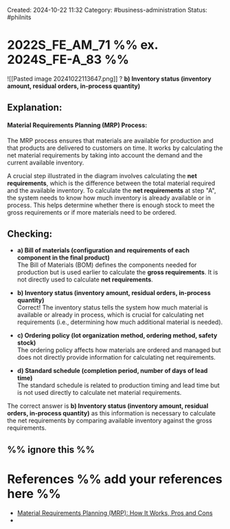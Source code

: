 Created: 2024-10-22 11:32
Category: #business-administration 
Status: #philnits



# 2022S_FE_AM_71 %% ex. 2024S_FE-A_83 %%

![[Pasted image 20241022113647.png]]
? 
**b) Inventory status (inventory amount, residual orders, in-process quantity)**
## **Explanation:**

#### **Material Requirements Planning (MRP) Process:**

The MRP process ensures that materials are available for production and that products are delivered to customers on time. It works by calculating the net material requirements by taking into account the demand and the current available inventory.

A crucial step illustrated in the diagram involves calculating the **net requirements**, which is the difference between the total material required and the available inventory. To calculate the **net requirements** at step "A", the system needs to know how much inventory is already available or in process. This helps determine whether there is enough stock to meet the gross requirements or if more materials need to be ordered.

## **Checking:**

- **a) Bill of materials (configuration and requirements of each component in the final product)**  
    The Bill of Materials (BOM) defines the components needed for production but is used earlier to calculate the **gross requirements**. It is not directly used to calculate **net requirements**.

- **b) Inventory status (inventory amount, residual orders, in-process quantity)**  
    Correct! The inventory status tells the system how much material is available or already in process, which is crucial for calculating net requirements (i.e., determining how much additional material is needed).

- **c) Ordering policy (lot organization method, ordering method, safety stock)**  
    The ordering policy affects how materials are ordered and managed but does not directly provide information for calculating net requirements.

- **d) Standard schedule (completion period, number of days of lead time)**  
    The standard schedule is related to production timing and lead time but is not used directly to calculate net material requirements.

The correct answer is **b) Inventory status (inventory amount, residual orders, in-process quantity)** as this information is necessary to calculate the net requirements by comparing available inventory against the gross requirements.


%% ignore this %%
---

# References %% add your references here %%
- [Material Requirements Planning (MRP): How It Works, Pros and Cons](https://www.investopedia.com/terms/m/mrp.asp)
-